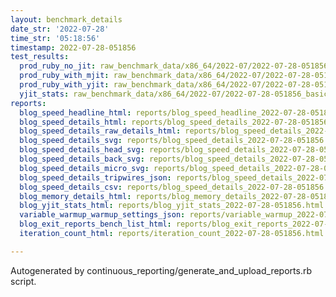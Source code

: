```yaml
---
layout: benchmark_details
date_str: '2022-07-28'
time_str: '05:18:56'
timestamp: 2022-07-28-051856
test_results:
  prod_ruby_no_jit: raw_benchmark_data/x86_64/2022-07/2022-07-28-051856_basic_benchmark_prod_ruby_no_jit.json
  prod_ruby_with_mjit: raw_benchmark_data/x86_64/2022-07/2022-07-28-051856_basic_benchmark_prod_ruby_with_mjit.json
  prod_ruby_with_yjit: raw_benchmark_data/x86_64/2022-07/2022-07-28-051856_basic_benchmark_prod_ruby_with_yjit.json
  yjit_stats: raw_benchmark_data/x86_64/2022-07/2022-07-28-051856_basic_benchmark_yjit_stats.json
reports:
  blog_speed_headline_html: reports/blog_speed_headline_2022-07-28-051856.html
  blog_speed_details_html: reports/blog_speed_details_2022-07-28-051856.html
  blog_speed_details_raw_details_html: reports/blog_speed_details_2022-07-28-051856.raw_details.html
  blog_speed_details_svg: reports/blog_speed_details_2022-07-28-051856.svg
  blog_speed_details_head_svg: reports/blog_speed_details_2022-07-28-051856.head.svg
  blog_speed_details_back_svg: reports/blog_speed_details_2022-07-28-051856.back.svg
  blog_speed_details_micro_svg: reports/blog_speed_details_2022-07-28-051856.micro.svg
  blog_speed_details_tripwires_json: reports/blog_speed_details_2022-07-28-051856.tripwires.json
  blog_speed_details_csv: reports/blog_speed_details_2022-07-28-051856.csv
  blog_memory_details_html: reports/blog_memory_details_2022-07-28-051856.html
  blog_yjit_stats_html: reports/blog_yjit_stats_2022-07-28-051856.html
  variable_warmup_warmup_settings_json: reports/variable_warmup_2022-07-28-051856.warmup_settings.json
  blog_exit_reports_bench_list_html: reports/blog_exit_reports_2022-07-28-051856.bench_list.html
  iteration_count_html: reports/iteration_count_2022-07-28-051856.html

---
```

Autogenerated by continuous_reporting/generate_and_upload_reports.rb script.
